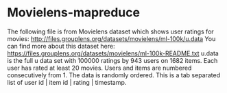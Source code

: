 # Movielens-mapreduce

The following file is from Movielens dataset which shows user ratings for movies:
http://files.grouplens.org/datasets/movielens/ml-100k/u.data
You can find more about this dataset here:
https://files.grouplens.org/datasets/movielens/ml-100k-README.txt
u.data is the full u data set with 100000 ratings by 943 users on 1682 items. Each user has rated
at least 20 movies. Users and items are numbered consecutively from 1. The data is randomly
ordered. This is a tab separated list of user id | item id | rating | timestamp. 
